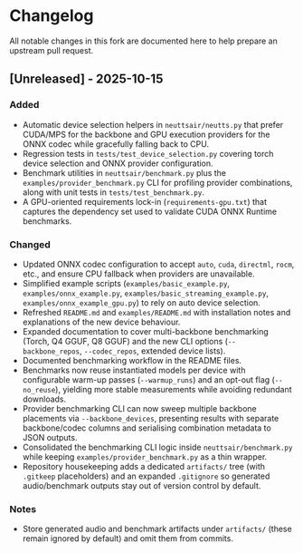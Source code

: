 # Changelog

All notable changes in this fork are documented here to help prepare an upstream pull request.

## [Unreleased] - 2025-10-15

### Added
- Automatic device selection helpers in `neuttsair/neutts.py` that prefer CUDA/MPS for the backbone and GPU execution providers for the ONNX codec while gracefully falling back to CPU.
- Regression tests in `tests/test_device_selection.py` covering torch device selection and ONNX provider configuration.
- Benchmark utilities in `neuttsair/benchmark.py` plus the `examples/provider_benchmark.py` CLI for profiling provider combinations, along with unit tests in `tests/test_benchmark.py`.
- A GPU-oriented requirements lock-in (`requirements-gpu.txt`) that captures the dependency set used to validate CUDA ONNX Runtime benchmarks.

### Changed
- Updated ONNX codec configuration to accept `auto`, `cuda`, `directml`, `rocm`, etc., and ensure CPU fallback when providers are unavailable.
- Simplified example scripts (`examples/basic_example.py`, `examples/onnx_example.py`, `examples/basic_streaming_example.py`, `examples/onnx_example_gpu.py`) to rely on auto device selection.
- Refreshed `README.md` and `examples/README.md` with installation notes and explanations of the new device behaviour.
- Expanded documentation to cover multi-backbone benchmarking (Torch, Q4 GGUF, Q8 GGUF) and the new CLI options (`--backbone_repos`, `--codec_repos`, extended device lists).
- Documented benchmarking workflow in the README files.
- Benchmarks now reuse instantiated models per device with configurable warm-up passes (`--warmup_runs`) and an opt-out flag (`--no_reuse`), yielding more stable measurements while avoiding redundant downloads.
- Provider benchmarking CLI can now sweep multiple backbone placements via `--backbone_devices`, presenting results with separate backbone/codec columns and serialising combination metadata to JSON outputs.
- Consolidated the benchmarking CLI logic inside `neuttsair/benchmark.py` while keeping `examples/provider_benchmark.py` as a thin wrapper.
- Repository housekeeping adds a dedicated `artifacts/` tree (with `.gitkeep` placeholders) and an expanded `.gitignore` so generated audio/benchmark outputs stay out of version control by default.

### Notes
- Store generated audio and benchmark artifacts under `artifacts/` (these remain ignored by default) and omit them from commits.
